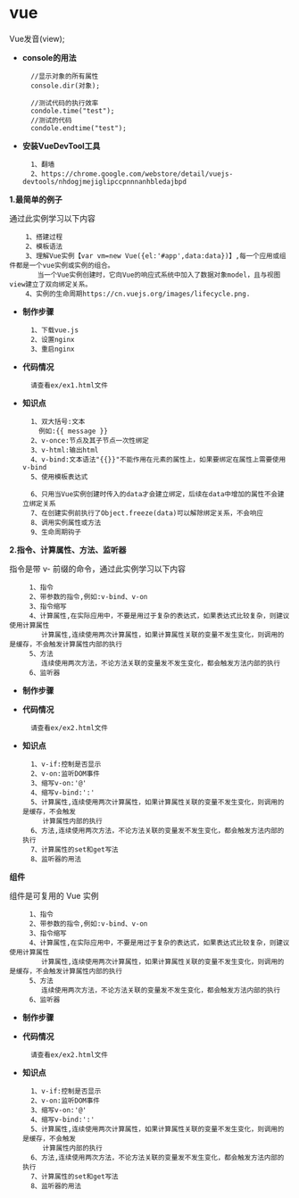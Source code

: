 vue
================

Vue发音(view);

* **console的用法** 

        //显示对象的所有属性
        console.dir(对象);
        
        //测试代码的执行效率
        condole.time("test");
        //测试的代码
        condole.endtime("test");

* **安装VueDevTool工具**         

        1、翻墙
        2、https://chrome.google.com/webstore/detail/vuejs-devtools/nhdogjmejiglipccpnnnanhbledajbpd
        
        
**1.最简单的例子**

通过此实例学习以下内容

        1、搭建过程
        2、模板语法
        3、理解Vue实例【var vm=new Vue({el:'#app',data:data})】,每一个应用或组件都是一个vue实例或实例的组合。
           当一个Vue实例创建时，它向Vue的响应式系统中加入了数据对象model，且与视图view建立了双向绑定关系。
        4、实例的生命周期https://cn.vuejs.org/images/lifecycle.png.      

* **制作步骤**

        1、下载vue.js
        2、设置nginx
        3、重启nginx

* **代码情况**
        
        请查看ex/ex1.html文件

* **知识点**

        1、双大括号:文本
          例如:{{ message }}
        2、v-once:节点及其子节点一次性绑定
        3、v-html:输出html
        4、v-bind:文本语法"{{}}"不能作用在元素的属性上，如果要绑定在属性上需要使用v-bind
        5、使用模板表达式
        
        6、只用当Vue实例创建时传入的data才会建立绑定，后续在data中增加的属性不会建立绑定关系
        7、在创建实例前执行了Object.freeze(data)可以解除绑定关系，不会响应
        8、调用实例属性或方法
        9、生命周期钩子
        
 **2.指令、计算属性、方法、监听器**
 
 指令是带 v- 前缀的命令，通过此实例学习以下内容
 
         1、指令
         2、带参数的指令,例如:v-bind、v-on
         3、指令缩写    
         4、计算属性,在实际应用中，不要是用过于复杂的表达式，如果表达式比较复杂，则建议使用计算属性
            计算属性,连续使用两次计算属性，如果计算属性关联的变量不发生变化，则调用的是缓存，不会触发计算属性内部的执行
         5、方法
            连续使用两次方法，不论方法关联的变量发不发生变化，都会触发方法内部的执行
         6、监听器   
         
 * **制作步骤**
 
 
 * **代码情况**
         
         请查看ex/ex2.html文件
 
 * **知识点**
 
         1、v-if:控制是否显示        
         2、v-on:监听DOM事件
         3、缩写v-on:'@'
         4、缩写v-bind:':'
         5、计算属性,连续使用两次计算属性，如果计算属性关联的变量不发生变化，则调用的是缓存，不会触发
            计算属性内部的执行
         6、方法,连续使用两次方法，不论方法关联的变量发不发生变化，都会触发方法内部的执行
         7、计算属性的set和get写法
         8、监听器的用法
         
**组件**
 
 组件是可复用的 Vue 实例
 
         1、指令
         2、带参数的指令,例如:v-bind、v-on
         3、指令缩写    
         4、计算属性,在实际应用中，不要是用过于复杂的表达式，如果表达式比较复杂，则建议使用计算属性
            计算属性,连续使用两次计算属性，如果计算属性关联的变量不发生变化，则调用的是缓存，不会触发计算属性内部的执行
         5、方法
            连续使用两次方法，不论方法关联的变量发不发生变化，都会触发方法内部的执行
         6、监听器   
         
 * **制作步骤**
 
 
 * **代码情况**
         
         请查看ex/ex2.html文件
 
 * **知识点**
 
         1、v-if:控制是否显示        
         2、v-on:监听DOM事件
         3、缩写v-on:'@'
         4、缩写v-bind:':'
         5、计算属性,连续使用两次计算属性，如果计算属性关联的变量不发生变化，则调用的是缓存，不会触发
            计算属性内部的执行
         6、方法,连续使用两次方法，不论方法关联的变量发不发生变化，都会触发方法内部的执行
         7、计算属性的set和get写法
         8、监听器的用法
                  